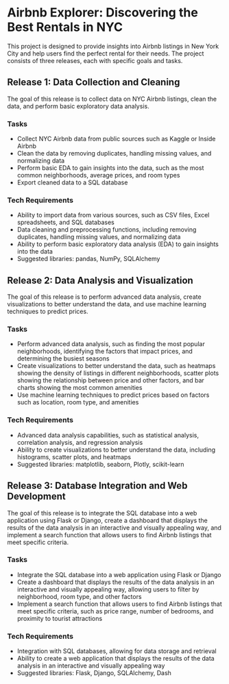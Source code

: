 # Airbnb Explorer: Discovering the Best Rentals in NYC
This project is designed to provide insights into Airbnb listings in New York City and help users find the perfect rental for their needs. The project consists of three releases, each with specific goals and tasks.

## Release 1: Data Collection and Cleaning
The goal of this release is to collect data on NYC Airbnb listings, clean the data, and perform basic exploratory data analysis.

### Tasks
- Collect NYC Airbnb data from public sources such as Kaggle or Inside Airbnb
- Clean the data by removing duplicates, handling missing values, and normalizing data
- Perform basic EDA to gain insights into the data, such as the most common neighborhoods, average prices, and room types
- Export cleaned data to a SQL database

### Tech Requirements
- Ability to import data from various sources, such as CSV files, Excel spreadsheets, and SQL databases
- Data cleaning and preprocessing functions, including removing duplicates, handling missing values, and normalizing data
- Ability to perform basic exploratory data analysis (EDA) to gain insights into the data
- Suggested libraries: pandas, NumPy, SQLAlchemy

## Release 2: Data Analysis and Visualization
The goal of this release is to perform advanced data analysis, create visualizations to better understand the data, and use machine learning techniques to predict prices.

### Tasks
- Perform advanced data analysis, such as finding the most popular neighborhoods, identifying the factors that impact prices, and determining the busiest seasons
- Create visualizations to better understand the data, such as heatmaps showing the density of listings in different neighborhoods, scatter plots showing the relationship between price and other factors, and bar charts showing the most common amenities
- Use machine learning techniques to predict prices based on factors such as location, room type, and amenities

### Tech Requirements
- Advanced data analysis capabilities, such as statistical analysis, correlation analysis, and regression analysis
- Ability to create visualizations to better understand the data, including histograms, scatter plots, and heatmaps
- Suggested libraries: matplotlib, seaborn, Plotly, scikit-learn

## Release 3: Database Integration and Web Development
The goal of this release is to integrate the SQL database into a web application using Flask or Django, create a dashboard that displays the results of the data analysis in an interactive and visually appealing way, and implement a search function that allows users to find Airbnb listings that meet specific criteria.

### Tasks
- Integrate the SQL database into a web application using Flask or Django
- Create a dashboard that displays the results of the data analysis in an interactive and visually appealing way, allowing users to filter by neighborhood, room type, and other factors
- Implement a search function that allows users to find Airbnb listings that meet specific criteria, such as price range, number of bedrooms, and proximity to tourist attractions

### Tech Requirements
- Integration with SQL databases, allowing for data storage and retrieval
- Ability to create a web application that displays the results of the data analysis in an interactive and visually appealing way
- Suggested libraries: Flask, Django, SQLAlchemy, Dash